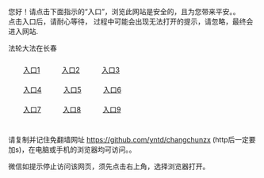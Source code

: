 您好！请点击下面指示的“入口”，浏览此网站是安全的，且为您带来平安。。 <br/>
点击入口后，请耐心等待， 过程中可能会出现无法打开的提示，请忽略，最终会进入网站. </br>

法轮大法在长春<br/>
<div style="padding:10px"><a style="margin:20px" target="_blank" href="http://dqf15sj1c6dpw.cloudfront.net/zytas?wubmuo" id="ccLink1" rel="nofollow">入口1</a> <a target="_blank" style="margin:20px" href="http://d1cj7xfd6gbn8g.cloudfront.net/zytas?norlx" id="ccLink2" rel="nofollow">入口2</a> <a style="margin:20px" target="_blank" href="http://d320j2fkww4fhq.cloudfront.net/zytas?poxqllu" id="ccLink3" rel="nofollow">入口3</a></div>

<div style="padding:10px" ><a style="margin:20px" target="_blank" href="http://dqf15sj1c6dpw.cloudfront.net/zytas?wubmuo" id="ccLink4" rel="nofollow">入口4</a> <a style="margin:20px" href="http://d1cj7xfd6gbn8g.cloudfront.net/zytas?norlx" target="_blank" id="ccLink5" rel="nofollow">入口5</a> <a style="margin:20px" href="http://d320j2fkww4fhq.cloudfront.net/zytas?poxqllu" target="_blank" id="ccLink6" rel="nofollow">入口6</a></div>

<div style="padding:10px"><a style="margin:20px" target="_blank" href="http://dqf15sj1c6dpw.cloudfront.net/zytas?wubmuo" id="ccLink7" rel="nofollow">入口7</a> <a style="margin:20px" href="http://d1cj7xfd6gbn8g.cloudfront.net/zytas?norlx" target="_blank" id="ccLink8" rel="nofollow">入口8</a> <a style="margin:20px" target="_blank" href="http://d320j2fkww4fhq.cloudfront.net/zytas?poxqllu" id="ccLink9" rel="nofollow">入口9</a></div>

<br/>



请复制并记住免翻墙网址 https://github.com/yntd/changchunzx (http后一定要加s)，在电脑或手机的浏览器均可访问。。<br/>

微信如提示停止访问该网页，须先点击右上角，选择浏览器打开。
